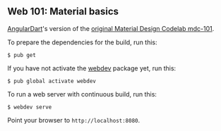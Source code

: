 ## Web 101: Material basics

[AngularDart](https://webdev.dartlang.org/angular)'s version of the
[original Material Design Codelab mdc-101](https://codelabs.developers.google.com/codelabs/mdc-101-web).

To prepare the dependencies for the build, run this:

```console
$ pub get
```

If you have not activate the [webdev](https://dart.dev/tools/webdev) package
yet, run this:

```console
$ pub global activate webdev
```

To run a web server with continuous build, run this:

```console
$ webdev serve
```

Point your browser to `http://localhost:8080`.
